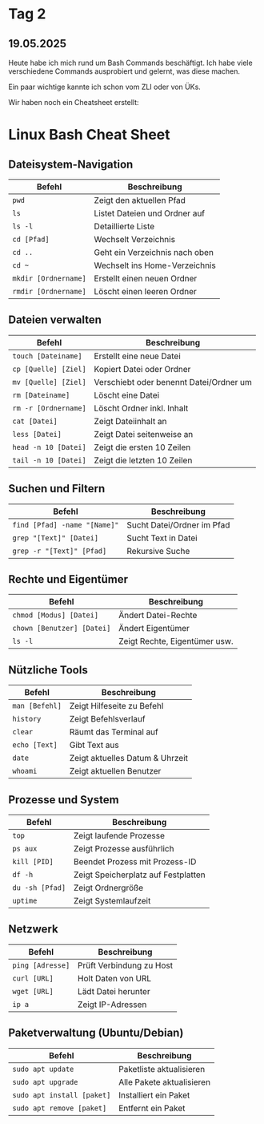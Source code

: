 # Tag 2

## 19.05.2025

Heute habe ich mich rund um Bash Commands beschäftigt.
Ich habe viele verschiedene Commands ausprobiert und gelernt, was diese machen.

Ein paar wichtige kannte ich schon vom ZLI oder von ÜKs.

Wir haben noch ein Cheatsheet erstellt:

# Linux Bash Cheat Sheet

## Dateisystem-Navigation
| Befehl                        | Beschreibung                              |
|------------------------------|-------------------------------------------|
| `pwd`                        | Zeigt den aktuellen Pfad                  |
| `ls`                         | Listet Dateien und Ordner auf             |
| `ls -l`                      | Detaillierte Liste                        |
| `cd [Pfad]`                  | Wechselt Verzeichnis                      |
| `cd ..`                      | Geht ein Verzeichnis nach oben            |
| `cd ~`                       | Wechselt ins Home-Verzeichnis             |
| `mkdir [Ordnername]`         | Erstellt einen neuen Ordner               |
| `rmdir [Ordnername]`         | Löscht einen leeren Ordner                |

## Dateien verwalten
| Befehl                          | Beschreibung                                |
|--------------------------------|---------------------------------------------|
| `touch [Dateiname]`            | Erstellt eine neue Datei                    |
| `cp [Quelle] [Ziel]`           | Kopiert Datei oder Ordner                   |
| `mv [Quelle] [Ziel]`           | Verschiebt oder benennt Datei/Ordner um     |
| `rm [Dateiname]`               | Löscht eine Datei                           |
| `rm -r [Ordnername]`           | Löscht Ordner inkl. Inhalt                  |
| `cat [Datei]`                  | Zeigt Dateiinhalt an                        |
| `less [Datei]`                 | Zeigt Datei seitenweise an                  |
| `head -n 10 [Datei]`           | Zeigt die ersten 10 Zeilen                  |
| `tail -n 10 [Datei]`           | Zeigt die letzten 10 Zeilen                 |

## Suchen und Filtern
| Befehl                                   | Beschreibung                             |
|-----------------------------------------|------------------------------------------|
| `find [Pfad] -name "[Name]"`            | Sucht Datei/Ordner im Pfad               |
| `grep "[Text]" [Datei]`                 | Sucht Text in Datei                      |
| `grep -r "[Text]" [Pfad]`               | Rekursive Suche                          |

## Rechte und Eigentümer
| Befehl                              | Beschreibung                              |
|------------------------------------|-------------------------------------------|
| `chmod [Modus] [Datei]`            | Ändert Datei-Rechte                       |
| `chown [Benutzer] [Datei]`         | Ändert Eigentümer                         |
| `ls -l`                            | Zeigt Rechte, Eigentümer usw.             |

## Nützliche Tools
| Befehl                     | Beschreibung                                |
|---------------------------|---------------------------------------------|
| `man [Befehl]`            | Zeigt Hilfeseite zu Befehl                  |
| `history`                 | Zeigt Befehlsverlauf                        |
| `clear`                   | Räumt das Terminal auf                      |
| `echo [Text]`             | Gibt Text aus                               |
| `date`                    | Zeigt aktuelles Datum & Uhrzeit             |
| `whoami`                  | Zeigt aktuellen Benutzer                    |

## Prozesse und System
| Befehl                | Beschreibung                             |
|----------------------|------------------------------------------|
| `top`                | Zeigt laufende Prozesse                  |
| `ps aux`             | Zeigt Prozesse ausführlich               |
| `kill [PID]`         | Beendet Prozess mit Prozess-ID           |
| `df -h`              | Zeigt Speicherplatz auf Festplatten      |
| `du -sh [Pfad]`      | Zeigt Ordnergröße                        |
| `uptime`             | Zeigt Systemlaufzeit                     |

## Netzwerk
| Befehl                    | Beschreibung                           |
|--------------------------|------------------------------------------|
| `ping [Adresse]`         | Prüft Verbindung zu Host                |
| `curl [URL]`             | Holt Daten von URL                      |
| `wget [URL]`             | Lädt Datei herunter                     |
| `ip a`                   | Zeigt IP-Adressen                       |

## Paketverwaltung (Ubuntu/Debian)
| Befehl                             | Beschreibung                           |
|-----------------------------------|----------------------------------------|
| `sudo apt update`                 | Paketliste aktualisieren               |
| `sudo apt upgrade`                | Alle Pakete aktualisieren              |
| `sudo apt install [paket]`        | Installiert ein Paket                  |
| `sudo apt remove [paket]`         | Entfernt ein Paket                     |

